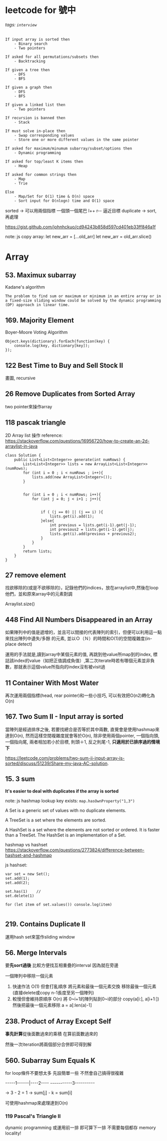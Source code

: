 # leetcode for 號中

###### tags: `interview`




```
If input array is sorted then
    - Binary search
    - Two pointers

If asked for all permutations/subsets then
    - Backtracking

If given a tree then
    - DFS
    - BFS

If given a graph then
    - DFS
    - BFS

If given a linked list then
    - Two pointers

If recursion is banned then
    - Stack

If must solve in-place then
    - Swap corresponding values
    - Store one or more different values in the same pointer

If asked for maximum/minumum subarray/subset/options then
    - Dynamic programming

If asked for top/least K items then
    - Heap

If asked for common strings then
    - Map
    - Trie

Else
    - Map/Set for O(1) time & O(n) space
    - Sort input for O(nlogn) time and O(1) space

```




sorted -> 可以用兩個指標 一個頭一個尾巴 l++ r-- 逼近目標
duplicate -> sort, 再處理


https://gist.github.com/johnhckuo/cd94243b858d597cd401eb33ff846a1f

note:
js copy array:
let new_arr = [...old_arr]
let new_arr = old_arr.slice()

# Array

## 53. Maximux subarray
Kadane's algorithm

`
The problem to find sum or maximum or minimum in an entire array or in a fixed-size sliding window could be solved by the dynamic programming (DP) approach in linear time.
`



## 169. Majority Element
Boyer-Moore Voting Algorithm

```
Object.keys(dictionary).forEach(function(key) {
    console.log(key, dictionary[key]);
});
```



## 122 Best Time to Buy and Sell Stock II
畫圖, recursive

## 26  Remove Duplicates from Sorted Array
two pointer來操作array

## 118 pascak triangle

2D Array list 操作
reference: https://stackoverflow.com/questions/16956720/how-to-create-an-2d-arraylist-in-java
```
class Solution {
    public List<List<Integer>> generate(int numRows) {
        List<List<Integer>> lists = new ArrayList<List<Integer>>(numRows);  
        for (int i = 0 ; i < numRows ; i++){
            lists.add(new ArrayList<Integer>());
        }
        
        
        for (int i = 0 ; i < numRows; i++){
            for (int j = 0; j < i+1 ; j++){
            
                
                if ( (j == 0) || (j == i) ){
                    lists.get(i).add(1);
                }else{
                    int previous = lists.get(i-1).get(j-1);
                    int previous2 = lists.get(i-1).get(j);
                    lists.get(i).add(previous + previous2);
                }
            }
        }
        return lists;
    }
}
```



## 27 remove element
找欲移除的(或是不欲移除的)，記錄他們的indices，放在arraylist中,然後在loop他們，並和原來array中的元素對調

Arraylist.size()


## 448 Find All Numbers Disappeared in an Array
如果陣列中的值是遞增的，並且可以間接的代表陣列的索引，但便可以利用這一點來找出陣列中遺失/多餘 的元素, 並以Ｏ（Ｎ）的時間和O(1)的空間複雜度(in-place detect)

運用的手法就是,讀到array中某個元素的值, 再跳到他value所map到的index, 標誌該index的value（如把正值調成負值）,第二次iterate時若有哪個元素並非負數，那就表示這個value所指向的index沒有被visit過



## 11 Container With Most Water

再次運用兩個指標(head, rear pointer)和一些小技巧, 可以有效把O(n2)轉化為O(n)




## 167. Two Sum II - Input array is sorted
當陣列是經過排序之後, 若要找總合是否等於其中兩數, 直覺會是使用hashmap來達到O(n), 然而這樣空間複雜度就會等於O(n), 除非使用兩個pointer, 一個指向頭, 一個指向尾, 兩者相加若小於目標, 則頭＋1, 反之則尾-1, **只適用於已排序過的情境下**

https://leetcode.com/problems/two-sum-ii-input-array-is-sorted/discuss/51239/Share-my-java-AC-solution.


## 15. 3 sum

**It's easier to deal with duplicates if the array is sorted**

note: js hashmap lookup key exists: `map.hasOwnProperty("1,3")`

A Set is a generic set of values with no duplicate elements.

A TreeSet is a set where the elements are sorted.

A HashSet is a set where the elements are not sorted or ordered. It is faster than a TreeSet. The HashSet is an implementation of a Set.

hashmap vs hashset
https://stackoverflow.com/questions/2773824/difference-between-hashset-and-hashmap


js hashset:

```
var set = new Set();
set.add(1);
set.add(2);

set.has(1)    //
set.delete(1)

for (let item of set.values()) console.log(item)


```


## 219. Contains Duplicate II

運用hash set來當作sliding window




## 56. Merge Intervals
要**先sort過後** 比較方便找互相重疊的interval 因為就在旁邊

一個陣列中移除一個元素
1. 快速作法 O(1) 但會打亂順序
    將元素和最後一個元素交換
    移除最後一個元素(直接delete或copy n-1長度至另一個陣列)
2. 較慢但會維持原順序 O(n)
    將 0~i+1的陣列貼到0~i的部分
    copy(a[i:], a[i+1:])
    然後把最後一個元素移除
    a = a[:len(a)-1]
    
## 238. Product of Array Except Self
 
**事先計算**從後面數過來的乘積
 在算前面數過來的
 
 然後一次iteration將兩個部分合併即可得到解
 
## 560. Subarray Sum Equals K
for loop條件不要想太多 先設簡單一些 不然會自己搞得很複雜

-----1------|----2----
-----------3----------

-> 3 - 2 = 1
-> sum[j] - k = sum[i]

可使用hashmap來處理達到O(n)



### 119 Pascal's Triangle II

dynamic programming 
或運用前一排 即可算下一排
不需要每個都存
memory locality!